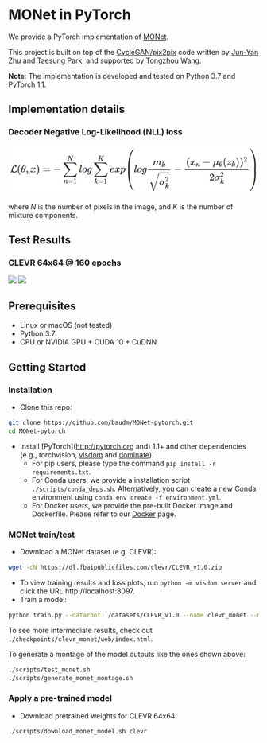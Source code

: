 # MONet in PyTorch

We provide a PyTorch implementation of [MONet](https://arxiv.org/abs/1901.11390).

This project is built on top of the [CycleGAN/pix2pix](https://github.com/junyanz/pytorch-CycleGAN-and-pix2pix) code written by [Jun-Yan Zhu](https://github.com/junyanz) and [Taesung Park](https://github.com/taesung), and supported by [Tongzhou Wang](https://ssnl.github.io/).

**Note**: The implementation is developed and tested on Python 3.7 and PyTorch 1.1.

## Implementation details
### Decoder Negative Log-Likelihood (NLL) loss
<!--img src="https://latex.codecogs.com/gif.latex?\mathcal{L}(\theta,%20x)%20=%20-\sum_{n=1}^N%20\log%20\sum_{k=1}^K%20\exp{\bigg(\log{\dfrac{m_k}{\sqrt{\sigma_k^2}}}%20-%20\dfrac{(x_n%20-%20\mu_\theta(z_k))^2}{2\sigma_k^2}%20\bigg)}"/-->
![Decoder NLL loss](imgs/decoder_nll.png)

where *N* is the number of pixels in the image, and *K* is the number of mixture components.

## Test Results
### CLEVR 64x64 @ 160 epochs
<img src="https://i.imgur.com/wjIyVhe.png" width="748"/>
<img src="https://i.imgur.com/qFYkglK.png" width="748"/>

## Prerequisites
- Linux or macOS (not tested)
- Python 3.7
- CPU or NVIDIA GPU + CUDA 10 + CuDNN

## Getting Started
### Installation

- Clone this repo:
```bash
git clone https://github.com/baudm/MONet-pytorch.git
cd MONet-pytorch
```

- Install [PyTorch](http://pytorch.org and) 1.1+ and other dependencies (e.g., torchvision, [visdom](https://github.com/facebookresearch/visdom) and [dominate](https://github.com/Knio/dominate)).
  - For pip users, please type the command `pip install -r requirements.txt`.
  - For Conda users, we provide a installation script `./scripts/conda_deps.sh`. Alternatively, you can create a new Conda environment using `conda env create -f environment.yml`.
  - For Docker users, we provide the pre-built Docker image and Dockerfile. Please refer to our [Docker](docs/docker.md) page.

### MONet train/test
- Download a MONet dataset (e.g. CLEVR):
```bash
wget -cN https://dl.fbaipublicfiles.com/clevr/CLEVR_v1.0.zip
```
- To view training results and loss plots, run `python -m visdom.server` and click the URL http://localhost:8097.
- Train a model:
```bash
python train.py --dataroot ./datasets/CLEVR_v1.0 --name clevr_monet --model monet
```
To see more intermediate results, check out `./checkpoints/clevr_monet/web/index.html`.

To generate a montage of the model outputs like the ones shown above:
```bash
./scripts/test_monet.sh
./scripts/generate_monet_montage.sh
```

### Apply a pre-trained model
- Download pretrained weights for CLEVR 64x64:
```bash
./scripts/download_monet_model.sh clevr
```
